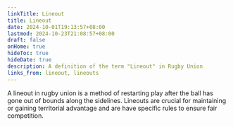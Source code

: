 ```yaml
---
linkTitle: Lineout
title: Lineout
date: 2024-10-01T19:13:57+08:00
lastmod: 2024-10-23T21:08:57+08:00
draft: false
onHome: true
hideToc: true
hideDate: true
description: A definition of the term "Lineout" in Rugby Union
links_from: lineout, lineouts
---
```


A lineout in rugby union is a method of restarting play after the ball has gone out of bounds along the sidelines. Lineouts are crucial for maintaining or gaining territorial advantage and are have specific rules to ensure fair competition.

<!--For a more indepth explanation, see our --Lineout-- article.-->
